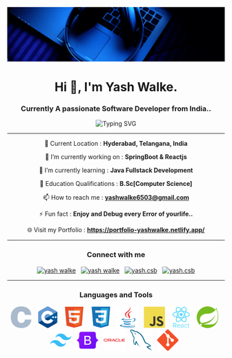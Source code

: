 <img src="./CoverBanner.gif" width="1000" autoplay="true" />
<h1 align="center">Hi 👋, I'm Yash Walke.</h1>
<h3 align="center">Currently A passionate Software Developer from India..</h3>
<p align="center">
  <img src="https://readme-typing-svg.herokuapp.com?font=Fira+Code&size=25&pause=1000&color=1AB4F9&center=true&vCenter=true&width=435&lines=Java+Fullstack+Developer;SpringBoot+%7C+React+%7C+Java;Fill+Free+to+Connect;" alt="Typing SVG" />
</p>

<hr>
<div align="center" >
  
 📍 Current Location : **Hyderabad, Telangana, India**

 🔭 I’m currently working on : **SpringBoot & Reactjs**

 🌱 I’m currently learning : **Java Fullstack Development**

 📝 Education Qualifications : **B.Sc[Computer Science]**

 📫 How to reach me : **yashwalke6503@gmail.com**

 ⚡ Fun fact : **Enjoy and Debug every Error of yourlife..**
  
 🌐 Visit my Portfolio : **https://portfolio-yashwalke.netlify.app/**
</div>
<hr>


<h3 align="center">Connect with me</h3>
<p align="center">
    <a href="https://linkedin.com/in/yash walke" target="blank"><img align="center"
            src="https://raw.githubusercontent.com/rahuldkjain/github-profile-readme-generator/master/src/images/icons/Social/linked-in-alt.svg"
            alt="yash walke" height="40" width="40" /></a> &nbsp;
    <a href="https://fb.com/yash walke" target="blank"><img align="center"
            src="https://raw.githubusercontent.com/rahuldkjain/github-profile-readme-generator/master/src/images/icons/Social/facebook.svg"
            alt="yash walke" height="40" width="40" /></a> &nbsp;
    <a href="https://instagram.com/_yash.dev_" target="blank"><img align="center"
            src="https://raw.githubusercontent.com/rahuldkjain/github-profile-readme-generator/master/src/images/icons/Social/instagram.svg"
            alt="yash.csb" height="40" width="40" /></a> &nbsp;
    <a href="https://wa.link/ud3opd" target="blank"><img align="center"
            src="https://raw.githubusercontent.com/rahuldkjain/github-profile-readme-generator/master/src/images/icons/Social/whatsapp.svg"
            alt="yash.csb" height="40" width="40" /></a>
    
</p>
<hr>
<h3 align="center">Languages and Tools</h3>
<p align="center"> 
      <img src="https://raw.githubusercontent.com/devicons/devicon/master/icons/c/c-original.svg"
            alt="c" width="50" height="50" /> &nbsp;
      <img
            src="https://raw.githubusercontent.com/devicons/devicon/master/icons/cplusplus/cplusplus-original.svg"
            alt="cplusplus" width="50" height="50" /> &nbsp;
      <img
            src="https://raw.githubusercontent.com/devicons/devicon/master/icons/html5/html5-original.svg"
            alt="html5" width="50" height="50" /> &nbsp;
      <img
            src="https://raw.githubusercontent.com/devicons/devicon/master/icons/css3/css3-original.svg"
            alt="css3" width="50" height="50" /> &nbsp;
      <img 
            src="https://raw.githubusercontent.com/devicons/devicon/master/icons/java/java-original.svg" alt="java"
            width="50" height="50" /> &nbsp;
      <img
            src="https://raw.githubusercontent.com/devicons/devicon/master/icons/javascript/javascript-original.svg"
            alt="javascript" width="50" height="50" /> &nbsp;
      <img 
            src="https://raw.githubusercontent.com/devicons/devicon/master/icons/react/react-original-wordmark.svg"
            alt="react" width="50" height="50" /> &nbsp;
      <img 
            src="https://raw.githubusercontent.com/devicons/devicon/master/icons/spring/spring-original.svg"
            alt="spring" width="50" height="50" /> &nbsp;
      <img 
            src="https://raw.githubusercontent.com/devicons/devicon/master/icons/tailwindcss/tailwindcss-original.svg"
            alt="tailwind" width="50" height="50" /> &nbsp;
      <img 
            src="https://raw.githubusercontent.com/devicons/devicon/master/icons/bootstrap/bootstrap-original.svg"
            alt="bootstrap" width="50" height="50" /> &nbsp;
      <img 
            src="https://raw.githubusercontent.com/devicons/devicon/master/icons/oracle/oracle-original.svg"
            alt="oracle" width="50" height="50" /> &nbsp;
      <img
            src="https://raw.githubusercontent.com/devicons/devicon/master/icons/mysql/mysql-original.svg"
            alt="mysql" width="50" height="50" /> &nbsp;
      <img
            src="https://raw.githubusercontent.com/devicons/devicon/master/icons/git/git-original.svg"
            alt="git" width="50" height="50" /> &nbsp;
</p>



